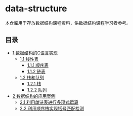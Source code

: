 # data-structure
本仓库用于存放数据结构课程资料，供数据结构课程学习者参考。

## 目录
- [1 数据结构的C语言实现]()
  - [1.1 线性表]()
    - [1.1.1 顺序表](1_1_SeqList.c)
    - [1.1.2 链表](1_2_LinkList.c)
  - [1.2 栈和队列]()
    - [1.2.1 栈](2_1_Stack.c)
    - [1.2.2 队列](2_2_Queue.c)
- [2 数据结构的应用案例]()
  - [2.1 利用单链表进行多项式运算](Example_1_Polynomial.c)
  - [2.2 利用顺序栈实现括号匹配检测](Example_2_PareMatching.c)

